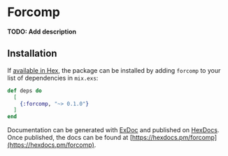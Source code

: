 # Forcomp

**TODO: Add description**

## Installation

If [available in Hex](https://hex.pm/docs/publish), the package can be installed
by adding `forcomp` to your list of dependencies in `mix.exs`:

```elixir
def deps do
  [
    {:forcomp, "~> 0.1.0"}
  ]
end
```

Documentation can be generated with [ExDoc](https://github.com/elixir-lang/ex_doc)
and published on [HexDocs](https://hexdocs.pm). Once published, the docs can
be found at [https://hexdocs.pm/forcomp](https://hexdocs.pm/forcomp).

